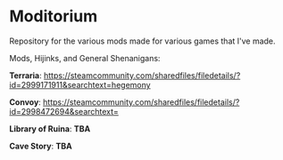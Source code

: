 # Moditorium
Repository for the various mods made for various games that I've made.

Mods, Hijinks, and General Shenanigans:

**Terraria**:
https://steamcommunity.com/sharedfiles/filedetails/?id=2999171911&searchtext=hegemony

**Convoy**:
https://steamcommunity.com/sharedfiles/filedetails/?id=2998472694&searchtext=

**Library of Ruina**:
**TBA**

**Cave Story**:
**TBA**
